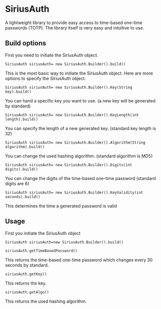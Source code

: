 # SiriusAuth
A lightweight library to provide easy access to time-based one-time passwords (TOTP).
The library itself is very easy and intuitive to use.
## Build options
First you need to initiate the SiriusAuth object.

```SiriusAuth siriusAuth= new SiriusAuth.Builder().build()```

This is the most basic way to initiate the SiriusAuth object.
Here are more options to specify the SiriusAuth object.

```SiriusAuth siriusAuth= new SiriusAuth.Builder().Key(String key).build()```

You can hand a specific key you want to use. (a new key will be generated by standard)

```SiriusAuth siriusAuth= new SiriusAuth.Builder().KeyLength(int length).build()```

You can specify the length of a new generated key. (standard key length is 32)

```SiriusAuth siriusAuth= new SiriusAuth.Builder().Algorithm(String algorithm).build()```

You can change the used hashing algorithm. (standard algorithm is MD5)

```SiriusAuth siriusAuth= new SiriusAuth.Builder().Digits(int digits).build()```

You can change the digits of the time-based one-time password (standard digits are 6)

```SiriusAuth siriusAuth= new SiriusAuth.Builder().KeyValidity(int seconds).build()```

This determines the time a generated password is valid
## Usage
First you initiate the SiriusAuth object

```SiriusAuth siriusAuth=new SiriusAuth.Builder().build()```

```siriusAuth.getTimeBasedPassword()```

This returns the time-based one-time password which changes every 30 seconds by standard.

```siriusAuth.getKey()```

This returns the key.

```siriusAuth.getAlgo()```

This returns the used hashing algorithm.

